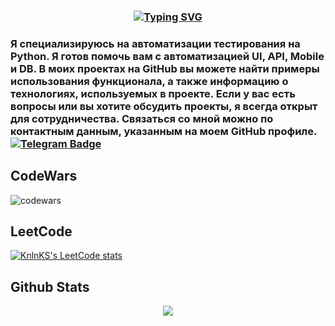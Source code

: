 ### <div align="center">[![Typing SVG](https://readme-typing-svg.demolab.com?font=Fira+Code&pause=1000&color=A906FF&width=435&lines=Hi+there+%F0%9F%91%8B%2C+my+name+is+Valery+%F0%9F%91%A8%E2%80%8D%F0%9F%92%BB+)](https://git.io/typing-svg) </div>  



### Я специализируюсь на автоматизации тестирования на Python. Я готов помочь вам с автоматизацией UI, API, Mobile и DB. В моих проектах на GitHub вы можете найти примеры использования функционала, а также информацию о технологиях, используемых в проекте. Если у вас есть вопросы или вы хотите обсудить проекты, я всегда открыт для сотрудничества. Связаться со мной можно по контактным данным, указанным на моем GitHub профиле. [![Telegram Badge](https://img.shields.io/badge/-Too_many_Requests-blue?style=flat&logo=Telegram&logoColor=white)](https://t.me/Too_Many_Requests)   


## CodeWars
![codewars](https://www.codewars.com/users/ValeryIvlev/badges/large)

## LeetCode
[![KnlnKS's LeetCode stats](https://leetcode-stats-six.vercel.app/api?username=ValeryIvlev&theme=dark)](https://github.com/KnlnKS/leetcode-stats)


## Github Stats  
<div align="center"><img src="https://github-readme-stats.vercel.app/api?username=ValeryIvlev&show_icons=true&count_private=true&hide_border=true" align="center" /></div>
